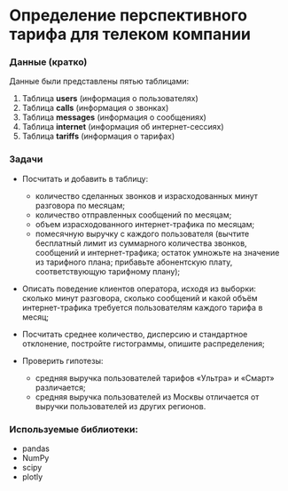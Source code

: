 # Определение перспективного тарифа для телеком компании
### Данные (кратко)
Данные были представлены пятью таблицами:

1. Таблица **users** (информация о пользователях)
2. Таблица **calls** (информация о звонках)
3. Таблица **messages** (информация о сообщениях)
4. Таблица **internet** (информация об интернет-сессиях)
5. Таблица **tariffs** (информация о тарифах)

### Задачи
- Посчитать и добавить в таблицу:
    * количество сделанных звонков и израсходованных минут разговора по месяцам;
    * количество отправленных сообщений по месяцам;
    * объем израсходованного интернет-трафика по месяцам;
    * помесячную выручку с каждого пользователя (вычтите бесплатный лимит из суммарного количества звонков, сообщений и интернет-трафика; остаток умножьте на значение из тарифного плана; прибавьте абонентскую плату, соответствующую тарифному плану);


 - Описать поведение клиентов оператора, исходя из выборки: сколько минут разговора, сколько сообщений и какой объём интернет-трафика требуется пользователям каждого тарифа в месяц;
 - Посчитать среднее количество, дисперсию и стандартное отклонение, постройте гистограммы, опишите распределения;
 - Проверить гипотезы:
     * средняя выручка пользователей тарифов «Ультра» и «Смарт» различается;
     * средняя выручка пользователей из Москвы отличается от выручки пользователей из других регионов.

### Используемые библиотеки:
- pandas
- NumPy
- scipy
- plotly
